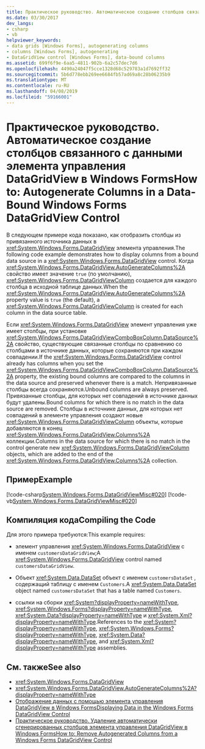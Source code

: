```yaml
---
title: Практическое руководство. Автоматическое создание столбцов связанного с данными элемента управления DataGridView в Windows Forms
ms.date: 03/30/2017
dev_langs:
- csharp
- vb
helpviewer_keywords:
- data grids [Windows Forms], autogenerating columns
- columns [Windows Forms], autogenerating
- DataGridView control [Windows Forms], data-bound columns
ms.assetid: 699f6f9e-6aa5-4811-902b-6a2c57dec7d6
ms.openlocfilehash: 4490a24047f5cce1328d68c529783a1d7692ff32
ms.sourcegitcommit: 5b6d778ebb269ee6684fb57ad69a8c28b06235b9
ms.translationtype: MT
ms.contentlocale: ru-RU
ms.lasthandoff: 04/08/2019
ms.locfileid: "59166001"
---
```

# <a name="how-to-autogenerate-columns-in-a-data-bound-windows-forms-datagridview-control"></a><span data-ttu-id="08ffa-102">Практическое руководство. Автоматическое создание столбцов связанного с данными элемента управления DataGridView в Windows Forms</span><span class="sxs-lookup"><span data-stu-id="08ffa-102">How to: Autogenerate Columns in a Data-Bound Windows Forms DataGridView Control</span></span>
<span data-ttu-id="08ffa-103">В следующем примере кода показано, как отобразить столбцы из привязанного источника данных в <xref:System.Windows.Forms.DataGridView> элемента управления.</span><span class="sxs-lookup"><span data-stu-id="08ffa-103">The following code example demonstrates how to display columns from a bound data source in a <xref:System.Windows.Forms.DataGridView> control.</span></span> <span data-ttu-id="08ffa-104">Когда <xref:System.Windows.Forms.DataGridView.AutoGenerateColumns%2A> свойство имеет значение `true` (по умолчанию), <xref:System.Windows.Forms.DataGridViewColumn> создается для каждого столбца в исходной таблице данных.</span><span class="sxs-lookup"><span data-stu-id="08ffa-104">When the <xref:System.Windows.Forms.DataGridView.AutoGenerateColumns%2A> property value is `true` (the default), a <xref:System.Windows.Forms.DataGridViewColumn> is created for each column in the data source table.</span></span>  
  
 <span data-ttu-id="08ffa-105">Если <xref:System.Windows.Forms.DataGridView> элемент управления уже имеет столбцы, при установке <xref:System.Windows.Forms.DataGridViewComboBoxColumn.DataSource%2A> свойство, существующие связанные столбцы по сравнению со столбцами в источнике данных, которые сохраняются при каждом совпадении.</span><span class="sxs-lookup"><span data-stu-id="08ffa-105">If the <xref:System.Windows.Forms.DataGridView> control already has columns when you set the <xref:System.Windows.Forms.DataGridViewComboBoxColumn.DataSource%2A> property, the existing bound columns are compared to the columns in the data source and preserved whenever there is a match.</span></span> <span data-ttu-id="08ffa-106">Непривязанные столбцы всегда сохраняются.</span><span class="sxs-lookup"><span data-stu-id="08ffa-106">Unbound columns are always preserved.</span></span> <span data-ttu-id="08ffa-107">Привязанные столбцы, для которых нет совпадений в источнике данных будут удалены.</span><span class="sxs-lookup"><span data-stu-id="08ffa-107">Bound columns for which there is no match in the data source are removed.</span></span> <span data-ttu-id="08ffa-108">Столбцы в источнике данных, для которых нет совпадений в элементе управления создают новые <xref:System.Windows.Forms.DataGridViewColumn> объекты, которые добавляются в конец <xref:System.Windows.Forms.DataGridView.Columns%2A> коллекции.</span><span class="sxs-lookup"><span data-stu-id="08ffa-108">Columns in the data source for which there is no match in the control generate new <xref:System.Windows.Forms.DataGridViewColumn> objects, which are added to the end of the <xref:System.Windows.Forms.DataGridView.Columns%2A> collection.</span></span>  
  
## <a name="example"></a><span data-ttu-id="08ffa-109">Пример</span><span class="sxs-lookup"><span data-stu-id="08ffa-109">Example</span></span>  
 [!code-csharp[System.Windows.Forms.DataGridViewMisc#020](~/samples/snippets/csharp/VS_Snippets_Winforms/System.Windows.Forms.DataGridViewMisc/CS/datagridviewmisc.cs#020)]
 [!code-vb[System.Windows.Forms.DataGridViewMisc#020](~/samples/snippets/visualbasic/VS_Snippets_Winforms/System.Windows.Forms.DataGridViewMisc/VB/datagridviewmisc.vb#020)]  
  
## <a name="compiling-the-code"></a><span data-ttu-id="08ffa-110">Компиляция кода</span><span class="sxs-lookup"><span data-stu-id="08ffa-110">Compiling the Code</span></span>  
 <span data-ttu-id="08ffa-111">Для этого примера требуются:</span><span class="sxs-lookup"><span data-stu-id="08ffa-111">This example requires:</span></span>  
  
-   <span data-ttu-id="08ffa-112">элемент управления <xref:System.Windows.Forms.DataGridView> с именем `customersDataGridView`;</span><span class="sxs-lookup"><span data-stu-id="08ffa-112">A <xref:System.Windows.Forms.DataGridView> control named `customersDataGridView`.</span></span>  
  
-   <span data-ttu-id="08ffa-113">Объект <xref:System.Data.DataSet> объект с именем `customersDataSet` , содержащий таблицу с именем `Customers`.</span><span class="sxs-lookup"><span data-stu-id="08ffa-113">A <xref:System.Data.DataSet> object named `customersDataSet` that has a table named `Customers`.</span></span>  
  
-   <span data-ttu-id="08ffa-114">ссылки на сборки <xref:System?displayProperty=nameWithType>, <xref:System.Windows.Forms?displayProperty=nameWithType>, <xref:System.Data?displayProperty=nameWithType> и <xref:System.Xml?displayProperty=nameWithType>.</span><span class="sxs-lookup"><span data-stu-id="08ffa-114">References to the <xref:System?displayProperty=nameWithType>, <xref:System.Windows.Forms?displayProperty=nameWithType>, <xref:System.Data?displayProperty=nameWithType>, and <xref:System.Xml?displayProperty=nameWithType> assemblies.</span></span>  
  
## <a name="see-also"></a><span data-ttu-id="08ffa-115">См. также</span><span class="sxs-lookup"><span data-stu-id="08ffa-115">See also</span></span>

- <xref:System.Windows.Forms.DataGridView>
- <xref:System.Windows.Forms.DataGridView.AutoGenerateColumns%2A?displayProperty=nameWithType>
- [<span data-ttu-id="08ffa-116">Отображение данных с помощью элемента управления DataGridView в Windows Forms</span><span class="sxs-lookup"><span data-stu-id="08ffa-116">Displaying Data in the Windows Forms DataGridView Control</span></span>](displaying-data-in-the-windows-forms-datagridview-control.md)
- [<span data-ttu-id="08ffa-117">Практическое руководство. Удаление автоматически сгенерированных столбцов элемента управления DataGridView в Windows Forms</span><span class="sxs-lookup"><span data-stu-id="08ffa-117">How to: Remove Autogenerated Columns from a Windows Forms DataGridView Control</span></span>](remove-autogenerated-columns-from-a-wf-datagridview-control.md)
